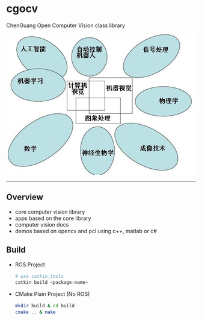 # cgocv

ChenGuang Open Computer Vision class library

<div align=center>
  <img src="./data/cv_overview.jpg"/>
</div>

-----

## Overview

* core computer vision library
* apps based on the core library
* computer vision docs
* demos based on opencv and pcl using c++, matlab or c#

## Build

* ROS Project
  ```bash
  # use catkin_tools
  catkin build <package-name>
  ```
* CMake Plain Project (No ROS)
  ```bash
  mkdir build & cd build
  cmake .. & make
  ```
